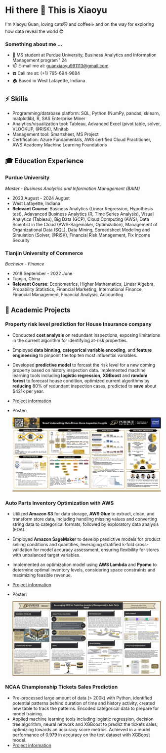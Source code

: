 # Hi there 👋 This is Xiaoyu
I'm Xiaoyu Guan, loving cats🐱 and coffee☕️ and on the way for exploring how data reveal the world 😎
### Something about me ...
- 🏃 MS student at Purdue University, Business Analytics and Information Management program ' 24
- 📫 E-mail me at: guanxiaoyu991113@gmail.com 
- ☎️ Call me at: (+1) 765-694-9684
- 🏠 Based in West Lafayette, Indiana 
  
## ⚡️ Skills
- Programming/database platform: SQL, Python (NumPy, pandas, sklearn, matplotlib), R, SAS Enterprise Miner
- Analytics/visualization tool: Tableau, Advanced Excel (pivot table, solver, VLOOKUP, @RISK), Minitab
- Management tool: Smartsheet, MS Project
- Certification: Azure Fundamentals, AWS certified Cloud Practitioner, AWS Academy Machine Learning Foundations

## 🎓 Education Experience
### Purdue University
*Master* - *Business Analytics and Information Management (BAIM)*
- 2023 August - 2024 August
- West Lafayette, Indiana
- **Relevant Course**: Business Analytics (Linear Regression, Hypothesis test), Adavanced Business Analytics (R, Time Series Analysis), Visual Analytics (Tableau), Big Data (GCP), Cloud Computing (AWS), Data Scientist in the Cloud (AWS-Sagemaker, Optimization), Management of Organizational Data (SQL), Data Mining, Spreadsheet Modeling and Simulation (Solver, @RISK), Financial Risk Management, Fix Income Security

### Tianjin University of Commerce
*Bachelor* - *Finance*
- 2018 September - 2022 June
- Tianjin, China
- **Relevant Course**: Econometrics, Higher Mathematics, Linear Algebra, Probability Statistics, Financial Marketing, International Finance, Financial Management, Financial Analysis, Accounting

## 📖 Academic Projects
### Property risk level prediction for House Insurance company
- Conducted **cost analysis** on redundant inspections, exposing limitations in the current algorithm for identifying at-risk properties.
- Employed **data binning**, **categorical variable encoding**, and **feature engineering** to pinpoint the top ten most influential variables.
- Developed **predictive model** to forcast the risk level for a new coming property based on history inspection data. Implemented machine learning tools including **logistic regression**, **XGBoost** and **random forest** to forecast house condition, optimized current algorithms by **reducing** 80% of redundant inspection cases, predicted to **save** about $421k per year.
- [Project information](https://github.com/Xiaoyuu99/Predictive_analysis_for_house_insurance/tree/main)
- Poster:
  
  ![predictive analysis](predictive_analysis.png)

### Auto Parts Inventory Optimization with AWS
- Utilized **Amazon S3** for data storage, **AWS Glue** to extract, clean, and transform store data, including handling missing values and converting string data to categorical formats, followed by exploratory data analysis (EDA).
- Employed **Amazon SageMaker** to develop predictive models for product selling conditions and quantities, leveraging stratified k-fold cross-validation for model accuracy assessment, ensuring flexibility for stores with unbalanced target variables.
- Implemented an optimization model using **AWS Lambda** and **Pyomo** to determine optimal inventory levels, considering space constraints and maximizing feasible revenue.
- [Project information](https://github.com/Xiaoyuu99/Auto-Parts-Inventory-Optimization)
- Poster:

  ![AWS Final Project Poster](AWS_poster.jpg)

### NCAA Championship Tickets Sales Prediction
- Pre-processed large amount of data (> 200k) with Python, identified potential patterns behind duration of time and history activity, created new table to track the patterns. Encoded categorical data to prepare for model training.
- Applied machine learning tools including logistic regression, decision tree algorithm, neural network and XGBoost to predict the tickets sales, optimizing towards an accuracy score metrics. Achieved in a model performance of 0.979 in accuracy on the test dataset with XGBoost model.
- [Project information](https://github.com/Xiaoyuu99/CACC)
  
### 



<!--
**Xiaoyuu99/Xiaoyuu99** is a ✨ _special_ ✨ repository because its `README.md` (this file) appears on your GitHub profile.

Here are some ideas to get you started:

- 🔭 I’m currently working on ...
- 🌱 I’m currently learning ...
- 👯 I’m looking to collaborate on ...
- 🤔 I’m looking for help with ...
- 💬 Ask me about ...
- 📫 How to reach me: ...
- 😄 Pronouns: ...
- ⚡ Fun fact: ...
--> 

